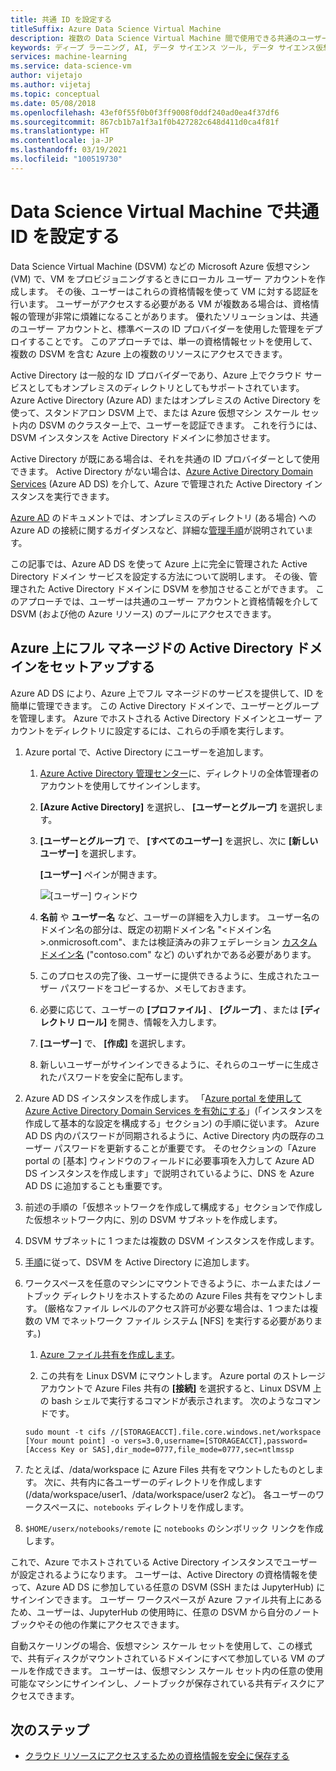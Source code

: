 ```yaml
---
title: 共通 ID を設定する
titleSuffix: Azure Data Science Virtual Machine
description: 複数の Data Science Virtual Machine 間で使用できる共通のユーザー アカウントを作成する方法について説明します。 Azure Active Directory またはオンプレミスの Active Directory を使用して、データ サイエンス仮想マシンに対してユーザーを認証できます。
keywords: ディープ ラーニング, AI, データ サイエンス ツール, データ サイエンス仮想マシン, 地理空間分析, チーム データ サイエンス プロセス
services: machine-learning
ms.service: data-science-vm
author: vijetajo
ms.author: vijetaj
ms.topic: conceptual
ms.date: 05/08/2018
ms.openlocfilehash: 43ef0f55f0b0f3ff9008f0ddf240ad0ea4f37df6
ms.sourcegitcommit: 867cb1b7a1f3a1f0b427282c648d411d0ca4f81f
ms.translationtype: HT
ms.contentlocale: ja-JP
ms.lasthandoff: 03/19/2021
ms.locfileid: "100519730"
---
```

# <a name="set-up-a-common-identity-on-a-data-science-virtual-machine"></a>Data Science Virtual Machine で共通 ID を設定する

Data Science Virtual Machine (DSVM) などの Microsoft Azure 仮想マシン (VM) で、VM をプロビジョニングするときにローカル ユーザー アカウントを作成します。 その後、ユーザーはこれらの資格情報を使って VM に対する認証を行います。 ユーザーがアクセスする必要がある VM が複数ある場合は、資格情報の管理が非常に煩雑になることがあります。 優れたソリューションは、共通のユーザー アカウントと、標準ベースの ID プロバイダーを使用した管理をデプロイすることです。 このアプローチでは、単一の資格情報セットを使用して、複数の DSVM を含む Azure 上の複数のリソースにアクセスできます。

Active Directory は一般的な ID プロバイダーであり、Azure 上でクラウド サービスとしてもオンプレミスのディレクトリとしてもサポートされています。 Azure Active Directory (Azure AD) またはオンプレミスの Active Directory を使って、スタンドアロン DSVM 上で、または Azure 仮想マシン スケール セット内の DSVM のクラスター上で、ユーザーを認証できます。 これを行うには、DSVM インスタンスを Active Directory ドメインに参加させます。

Active Directory が既にある場合は、それを共通の ID プロバイダーとして使用できます。 Active Directory がない場合は、[Azure Active Directory Domain Services](../../active-directory-domain-services/index.yml) (Azure AD DS) を介して、Azure で管理された Active Directory インスタンスを実行できます。

[Azure AD](../../active-directory/index.yml) のドキュメントでは、オンプレミスのディレクトリ (ある場合) への Azure AD の接続に関するガイダンスなど、詳細な[管理手順](../../active-directory/hybrid/whatis-hybrid-identity.md)が説明されています。

この記事では、Azure AD DS を使って Azure 上に完全に管理された Active Directory ドメイン サービスを設定する方法について説明します。 その後、管理された Active Directory ドメインに DSVM を参加させることができます。 このアプローチでは、ユーザーは共通のユーザー アカウントと資格情報を介して DSVM (および他の Azure リソース) のプールにアクセスできます。

## <a name="set-up-a-fully-managed-active-directory-domain-on-azure"></a>Azure 上にフル マネージドの Active Directory ドメインをセットアップする

Azure AD DS により、Azure 上でフル マネージドのサービスを提供して、ID を簡単に管理できます。 この Active Directory ドメインで、ユーザーとグループを管理します。 Azure でホストされる Active Directory ドメインとユーザー アカウントをディレクトリに設定するには、これらの手順を実行します。

1. Azure portal で、Active Directory にユーザーを追加します。 

   1. [Azure Active Directory 管理センター](https://aad.portal.azure.com)に、ディレクトリの全体管理者のアカウントを使用してサインインします。
    
   1. **[Azure Active Directory]** を選択し、 **[ユーザーとグループ]** を選択します。
    
   1. **[ユーザーとグループ]** で、 **[すべてのユーザー]** を選択し、次に **[新しいユーザー]** を選択します。
   
        **[ユーザー]** ペインが開きます。
      
        ![[ユーザー] ウィンドウ](./media/add-user.png)
    
   1. **名前** や **ユーザー名** など、ユーザーの詳細を入力します。 ユーザー名のドメイン名の部分は、既定の初期ドメイン名 "<ドメイン名>.onmicrosoft.com"、または検証済みの非フェデレーション [カスタム ドメイン名](../../active-directory/fundamentals/add-custom-domain.md) ("contoso.com" など) のいずれかである必要があります。
    
   1. このプロセスの完了後、ユーザーに提供できるように、生成されたユーザー パスワードをコピーするか、メモしておきます。
    
   1. 必要に応じて、ユーザーの **[プロファイル]** 、 **[グループ]** 、または **[ディレクトリ ロール]** を開き、情報を入力します。 
    
   1. **[ユーザー]** で、 **[作成]** を選択します。
    
   1. 新しいユーザーがサインインできるように、それらのユーザーに生成されたパスワードを安全に配布します。

1. Azure AD DS インスタンスを作成します。 「[Azure portal を使用して Azure Active Directory Domain Services を有効にする](../../active-directory-domain-services/tutorial-create-instance.md)」(「インスタンスを作成して基本的な設定を構成する」セクション) の手順に従います。 Azure AD DS 内のパスワードが同期されるように、Active Directory 内の既存のユーザー パスワードを更新することが重要です。 そのセクションの「Azure portal の [基本] ウィンドウのフィールドに必要事項を入力して Azure AD DS インスタンスを作成します」で説明されているように、DNS を Azure AD DS に追加することも重要です。

1. 前述の手順の「仮想ネットワークを作成して構成する」セクションで作成した仮想ネットワーク内に、別の DSVM サブネットを作成します。
1. DSVM サブネットに 1 つまたは複数の DSVM インスタンスを作成します。
1. [手順](../../active-directory-domain-services/join-ubuntu-linux-vm.md)に従って、DSVM を Active Directory に追加します。 
1. ワークスペースを任意のマシンにマウントできるように、ホームまたはノートブック ディレクトリをホストするための Azure Files 共有をマウントします。 (厳格なファイル レベルのアクセス許可が必要な場合は、1 つまたは複数の VM でネットワーク ファイル システム [NFS] を実行する必要があります。)

   1. [Azure ファイル共有を作成します](../../storage/files/storage-how-to-create-file-share.md)。
    
   2.  この共有を Linux DSVM にマウントします。 Azure portal のストレージ アカウントで Azure Files 共有の **[接続]** を選択すると、Linux DSVM 上の bash シェルで実行するコマンドが表示されます。 次のようなコマンドです。
   
   ```
   sudo mount -t cifs //[STORAGEACCT].file.core.windows.net/workspace [Your mount point] -o vers=3.0,username=[STORAGEACCT],password=[Access Key or SAS],dir_mode=0777,file_mode=0777,sec=ntlmssp
   ```
1. たとえば、/data/workspace に Azure Files 共有をマウントしたものとします。 次に、共有内に各ユーザーのディレクトリを作成します (/data/workspace/user1、/data/workspace/user2 など)。 各ユーザーのワークスペースに、`notebooks` ディレクトリを作成します。 
1. `$HOME/userx/notebooks/remote` に `notebooks` のシンボリック リンクを作成します。   

これで、Azure でホストされている Active Directory インスタンスでユーザーが設定されるようになります。 ユーザーは、Active Directory の資格情報を使って、Azure AD DS に参加している任意の DSVM (SSH または JupyterHub) にサインインできます。 ユーザー ワークスペースが Azure ファイル共有上にあるため、ユーザーは、JupyterHub の使用時に、任意の DSVM から自分のノートブックやその他の作業にアクセスできます。

自動スケーリングの場合、仮想マシン スケール セットを使用して、この様式で、共有ディスクがマウントされているドメインにすべて参加している VM のプールを作成できます。 ユーザーは、仮想マシン スケール セット内の任意の使用可能なマシンにサインインし、ノートブックが保存されている共有ディスクにアクセスできます。 

## <a name="next-steps"></a>次のステップ

* [クラウド リソースにアクセスするための資格情報を安全に保存する](dsvm-secure-access-keys.md)